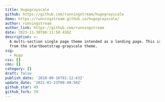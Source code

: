 ```yaml
---
title: Hugograyscale
github: https://github.com/runningstream/hugograyscale
demo: https://runningstream.github.io/hugograyscale/
author: runningstream
author_link: https://github.com/runningstream
date: 2023-11-30T08:11:50.436Z
description: >-
  A multi-section single page theme intended as a landing page. This is derived
  from the startbootstrap-grayscale theme.
ssg:
  - Hugo
css: []
cms: []
category: []
draft: false
publish_date: '2018-09-16T01:12:43Z'
update_date: '2021-01-23T00:48:50Z'
github_star: 49
github_fork: 39
---
```

